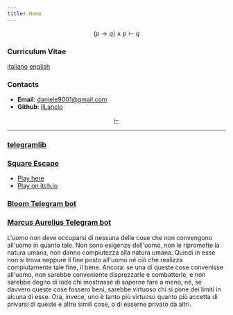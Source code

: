 ```yaml
---
title: Home
---
```

$$
(p \rightarrow q) \land p \vdash q
$$

### Curriculum Vitae

[italiano](cv_ita.pdf) [english](cv_eng.pdf)

### Contacts

- **Email**: <daniele9001@gmail.com>
- **Github**: [ilLancio](https://github.com/ilLancio)

<div align="center">

[$\vdash$](Logica-Matematica.pdf)

</div>

---

### [telegramlib](https://pypi.org/project/telegramlib/)

### [Square Escape](https://logos-psychagogia.itch.io/square-escape)

- <a href="square-escape" target="_blank">Play here</a>
- [Play on itch.io](https://logos-psychagogia.itch.io/square-escape)

### [Bloom Telegram bot](https://t.me/BLOOM_chatbot)

### [Marcus Aurelius Telegram bot](https://t.me/M_Aurelius_bot)

L'uomo non deve occuparsi di nessuna delle cose che non convengono all'uomo in quanto tale. Non sono esigenze dell'uomo, non le ripromette la natura umana, non danno compiutezza alla natura umana. Quindi in esse non si trova neppure il fine posto all'uomo né ciò che realizza compiutamente tale fine, il bene. Ancora: se una di queste cose convenisse all'uomo, non sarebbe conveniente disprezzarle e combatterle, e non sarebbe degno di lode chi mostrasse di saperne fare a meno, né, se davvero queste cose fossero beni, sarebbe virtuoso chi si pone dei limiti in alcuna di esse. Ora, invece, uno è tanto più virtuoso quanto più accetta di privarsi di queste e altre simili cose, o di esserne privato da altri.

